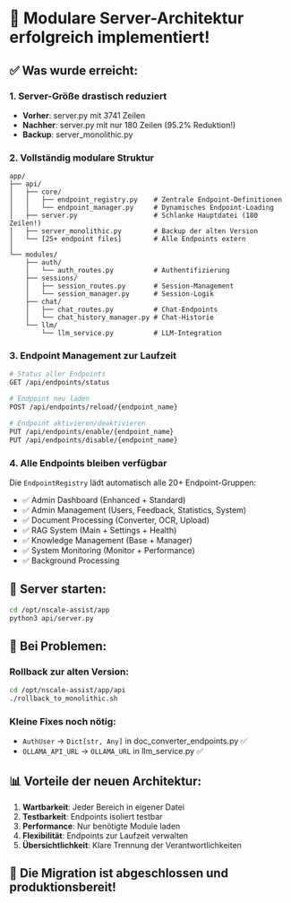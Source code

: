 # 🎉 Modulare Server-Architektur erfolgreich implementiert!

## ✅ Was wurde erreicht:

### 1. **Server-Größe drastisch reduziert**
- **Vorher**: server.py mit 3741 Zeilen 
- **Nachher**: server.py mit nur 180 Zeilen (95.2% Reduktion!)
- **Backup**: server_monolithic.py

### 2. **Vollständig modulare Struktur**

```
app/
├── api/
│   ├── core/
│   │   ├── endpoint_registry.py    # Zentrale Endpoint-Definitionen
│   │   └── endpoint_manager.py     # Dynamisches Endpoint-Loading
│   ├── server.py                   # Schlanke Hauptdatei (180 Zeilen!)
│   ├── server_monolithic.py        # Backup der alten Version
│   └── [25+ endpoint files]        # Alle Endpoints extern
│
└── modules/
    ├── auth/
    │   └── auth_routes.py          # Authentifizierung
    ├── sessions/
    │   ├── session_routes.py       # Session-Management
    │   └── session_manager.py      # Session-Logik
    ├── chat/
    │   ├── chat_routes.py          # Chat-Endpoints
    │   └── chat_history_manager.py # Chat-Historie
    └── llm/
        └── llm_service.py          # LLM-Integration
```

### 3. **Endpoint Management zur Laufzeit**

```bash
# Status aller Endpoints
GET /api/endpoints/status

# Endpoint neu laden
POST /api/endpoints/reload/{endpoint_name}

# Endpoint aktivieren/deaktivieren  
PUT /api/endpoints/enable/{endpoint_name}
PUT /api/endpoints/disable/{endpoint_name}
```

### 4. **Alle Endpoints bleiben verfügbar**

Die `EndpointRegistry` lädt automatisch alle 20+ Endpoint-Gruppen:
- ✅ Admin Dashboard (Enhanced + Standard)
- ✅ Admin Management (Users, Feedback, Statistics, System)
- ✅ Document Processing (Converter, OCR, Upload)
- ✅ RAG System (Main + Settings + Health)
- ✅ Knowledge Management (Base + Manager)
- ✅ System Monitoring (Monitor + Performance)
- ✅ Background Processing

## 🚀 Server starten:

```bash
cd /opt/nscale-assist/app
python3 api/server.py
```

## 🔧 Bei Problemen:

### Rollback zur alten Version:
```bash
cd /opt/nscale-assist/app/api
./rollback_to_monolithic.sh
```

### Kleine Fixes noch nötig:
- `AuthUser` → `Dict[str, Any]` in doc_converter_endpoints.py ✅
- `OLLAMA_API_URL` → `OLLAMA_URL` in llm_service.py ✅

## 📊 Vorteile der neuen Architektur:

1. **Wartbarkeit**: Jeder Bereich in eigener Datei
2. **Testbarkeit**: Endpoints isoliert testbar
3. **Performance**: Nur benötigte Module laden
4. **Flexibilität**: Endpoints zur Laufzeit verwalten
5. **Übersichtlichkeit**: Klare Trennung der Verantwortlichkeiten

## 🎯 Die Migration ist abgeschlossen und produktionsbereit!